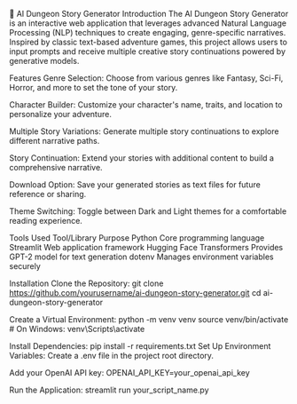 🧙 AI Dungeon Story Generator
Introduction
The AI Dungeon Story Generator is an interactive web application that leverages advanced Natural Language Processing (NLP) techniques to create engaging, genre-specific narratives. Inspired by classic text-based adventure games, this project allows users to input prompts and receive multiple creative story continuations powered by generative models.

Features
Genre Selection: Choose from various genres like Fantasy, Sci-Fi, Horror, and more to set the tone of your story.

Character Builder: Customize your character's name, traits, and location to personalize your adventure.

Multiple Story Variations: Generate multiple story continuations to explore different narrative paths.

Story Continuation: Extend your stories with additional content to build a comprehensive narrative.

Download Option: Save your generated stories as text files for future reference or sharing.

Theme Switching: Toggle between Dark and Light themes for a comfortable reading experience.

Tools Used
Tool/Library	Purpose
Python	Core programming language
Streamlit	Web application framework
Hugging Face Transformers	Provides GPT-2 model for text generation
dotenv	Manages environment variables securely

Installation
Clone the Repository:
git clone https://github.com/yourusername/ai-dungeon-story-generator.git
cd ai-dungeon-story-generator

Create a Virtual Environment:
python -m venv venv
source venv/bin/activate  # On Windows: venv\\Scripts\\activate

Install Dependencies:
pip install -r requirements.txt
Set Up Environment Variables:
Create a .env file in the project root directory.

Add your OpenAI API key:
OPENAI_API_KEY=your_openai_api_key

Run the Application:
streamlit run your_script_name.py
